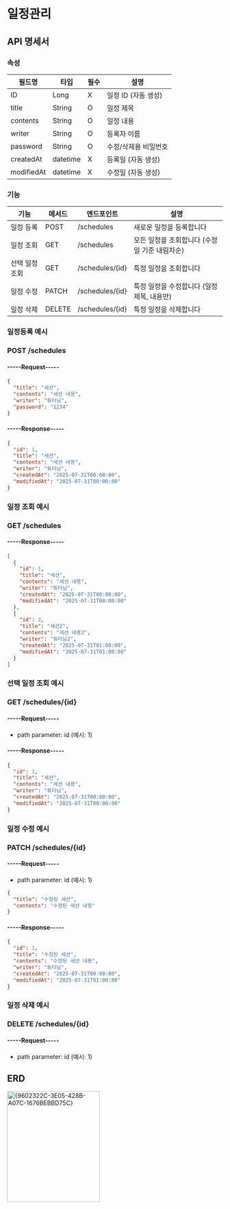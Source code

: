 # 일정관리

## API 명세서

### 속성

| 필드명     | 타입     | 필수 | 설명                   |
|------------|----------|------|------------------------|
| ID         | Long     | X    | 일정 ID (자동 생성)    |
| title      | String   | O    | 일정 제목              |
| contents   | String   | O    | 일정 내용              |
| writer     | String   | O    | 등록자 이름            |
| password   | String   | O    | 수정/삭제용 비밀번호   |
| createdAt  | datetime | X    | 등록일 (자동 생성)     |
| modifiedAt | datetime | X    | 수정일 (자동 생성)     |

### 기능

| 기능           | 메서드 | 엔드포인트        | 설명                                        |
|----------------|--------|-------------------|---------------------------------------------|
| 일정 등록      | POST   | /schedules        | 새로운 일정을 등록합니다                    |
| 일정 조회      | GET    | /schedules        | 모든 일정을 조회합니다 (수정일 기준 내림차순) |
| 선택 일정 조회 | GET    | /schedules/{id}   | 특정 일정을 조회합니다                      |
| 일정 수정      | PATCH  | /schedules/{id}   | 특정 일정을 수정합니다 (일정 제목, 내용만)  |
| 일정 삭제      | DELETE | /schedules/{id}   | 특정 일정을 삭제합니다                      |



### 일정등록 예시
### POST  /schedules

#### -----Request-----
```JSON
{
  "title": "세션",
  "contents": "세션 내용",
  "writer": "튜터님",
  "password": "1234"
}
```
#### -----Response-----
```JSON
{
  "id": 1,
  "title": "세션",
  "contents": "세션 내용",
  "writer": "튜터님",
  "createdAt": "2025-07-31T00:00:00",
  "modifiedAt": "2025-07-31T00:00:00"
}
```

### 일정 조회 예시
### GET  /schedules

#### -----Response-----
```JSON
[
  {
    "id": 1,
    "title": "세션",
    "contents": "세션 내용",
    "writer": "튜터님",
    "createdAt": "2025-07-31T00:00:00",
    "modifiedAt": "2025-07-31T00:00:00"
  },
  {
    "id": 2,
    "title": "세션2",
    "contents": "세션 내용2",
    "writer": "튜터님2",
    "createdAt": "2025-07-31T01:00:00",
    "modifiedAt": "2025-07-31T01:00:00"
  }
]
```

### 선택 일정 조회 예시
### GET  /schedules/{id}

#### -----Request-----
- path parameter: id (예시: 1) 

#### -----Response-----
```JSON
{
  "id": 1,
  "title": "세션",
  "contents": "세션 내용",
  "writer": "튜터님",
  "createdAt": "2025-07-31T00:00:00",
  "modifiedAt": "2025-07-31T00:00:00"
}
```

### 일정 수정 예시
### PATCH  /schedules/{id}

#### -----Request-----
- path parameter: id (예시: 1)
```JSON
{
  "title": "수정된 세션",
  "contents": "수정된 세션 내용"
}
```

#### -----Response-----
```JSON
{
  "id": 1,
  "title": "수정된 세션",
  "contents": "수정된 세션 내용",
  "writer": "튜터님",
  "createdAt": "2025-07-31T00:00:00",
  "modifiedAt": "2025-07-31T01:00:00"
}
```

### 일정 삭제 예시
### DELETE  /schedules/{id}

#### -----Request-----
- path parameter: id (예시: 1)



## ERD
<img width="216" height="259" alt="{9602322C-3E05-428B-A07C-1676BEBBD75C}" src="https://github.com/user-attachments/assets/47b9687f-febd-4aaa-941f-4a3f0d9e469c" />










